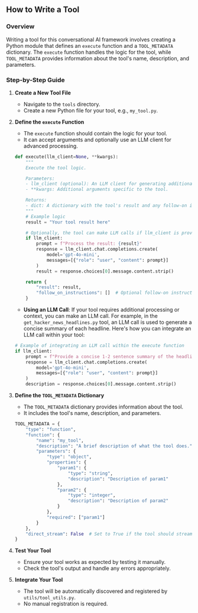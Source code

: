 ## How to Write a Tool

### Overview

Writing a tool for this conversational AI framework involves creating a Python module that defines an `execute` function and a `TOOL_METADATA` dictionary. The `execute` function handles the logic for the tool, while `TOOL_METADATA` provides information about the tool's name, description, and parameters.

### Step-by-Step Guide

1. **Create a New Tool File**

   - Navigate to the `tools` directory.
   - Create a new Python file for your tool, e.g., `my_tool.py`.

2. **Define the `execute` Function**

   - The `execute` function should contain the logic for your tool.
   - It can accept arguments and optionally use an LLM client for advanced processing.

   ```python
   def execute(llm_client=None, **kwargs):
       """
       Execute the tool logic.

       Parameters:
       - llm_client (optional): An LLM client for generating additional information.
       - **kwargs: Additional arguments specific to the tool.

       Returns:
       - dict: A dictionary with the tool's result and any follow-on instructions.
       """
       # Example logic
       result = "Your tool result here"

       # Optionally, the tool can make LLM calls if llm_client is provided
       if llm_client:
           prompt = f"Process the result: {result}"
           response = llm_client.chat.completions.create(
               model='gpt-4o-mini',
               messages=[{"role": "user", "content": prompt}]
           )
           result = response.choices[0].message.content.strip()

       return {
           "result": result,
           "follow_on_instructions": []  # Optional follow-on instructions
       }
   ```

   - **Using an LLM Call**: If your tool requires additional processing or context, you can make an LLM call. For example, in the `get_hacker_news_headlines.py` tool, an LLM call is used to generate a concise summary of each headline. Here's how you can integrate an LLM call within your tool:

   ```python
   # Example of integrating an LLM call within the execute function
   if llm_client:
       prompt = f"Provide a concise 1-2 sentence summary of the headline: {headline}. Start your response with 'Hola Friends, here's the tech news of the day'"
       response = llm_client.chat.completions.create(
           model='gpt-4o-mini',
           messages=[{"role": "user", "content": prompt}]
       )
       description = response.choices[0].message.content.strip()
   ```

3. **Define the `TOOL_METADATA` Dictionary**

   - The `TOOL_METADATA` dictionary provides information about the tool.
   - It includes the tool's name, description, and parameters.

   ```python
   TOOL_METADATA = {
       "type": "function",
       "function": {
           "name": "my_tool",
           "description": "A brief description of what the tool does.",
           "parameters": {
               "type": "object",
               "properties": {
                   "param1": {
                       "type": "string",
                       "description": "Description of param1"
                   },
                   "param2": {
                       "type": "integer",
                       "description": "Description of param2"
                   }
               },
               "required": ["param1"]
           }
       },
       "direct_stream": False  # Set to True if the tool should stream responses directly to the UI
   }
   ```

4. **Test Your Tool**

   - Ensure your tool works as expected by testing it manually.
   - Check the tool's output and handle any errors appropriately.

5. **Integrate Your Tool**

   - The tool will be automatically discovered and registered by `utils/tool_utils.py`.
   - No manual registration is required.

